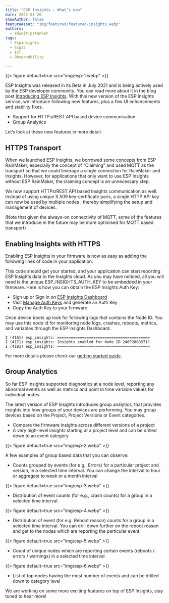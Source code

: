 ```yaml
---
title: "ESP Insights — What’s new"
date: 2022-01-26
showAuthor: false
featureAsset: "img/featured/featured-insights.webp"
authors:
  - adwait-patankar
tags:
  - Espinsights
  - Esp32
  - IoT
  - Observability

---
```

{{< figure
    default=true
    src="img/esp-1.webp"
    >}}

ESP Insights was released in its Beta in July 2021 and is being actively used by the ESP developer community. You can read more about it in the blog post [Introducing ESP Insights](/introducing-esp-insights-7d85a1383d21). With this new version of the ESP Insights service, we introduce following new features, plus a few UI enhancements and stability fixes.

- Support for HTTPs/REST API based device communication
- Group Analytics

Let’s look at these new features in more detail.

## HTTPS Transport

When we launched ESP Insights, we borrowed some concepts from ESP RainMaker, especially the concept of “Claiming” and used MQTT as the transport so that we could leverage a single connection for RainMaker and Insights. However, for applications that only want to use ESP Insights without ESP RainMaker, the claiming concept is an unnecessary step.

We now support HTTPs/REST API based Insights communication as well. Instead of using unique X.509 key-certificate pairs, a single HTTP API key can now be used by multiple nodes , thereby simplifying the setup and management of devices.

(Note that given the always-on connectivity of MQTT, some of the features that we introduce in the future may be more optimised for MQTT based transport)

## Enabling Insights with HTTPS

Enabling ESP Insights in your firmware is now as easy as adding the following lines of code in your application:

This code should get your started, and your application can start reporting ESP Insights data to the Insights cloud. As you may have noticed, all you will need is the unique ESP_INSIGHTS_AUTH_KEY to be embedded in your firmware. Here is how you can obtain the ESP Insights Auth Key:

- Sign up or Sign in on [ESP Insights Dashboard](https://dashboard.insights.espressif.com/)
- Visit [Manage Auth Keys](https://dashboard.insights.espressif.com/home/manage-auth-keys) and generate an Auth Key
- Copy the Auth Key to your firmware

Once device boots up look for following logs that contains the Node ID. You may use this node id for monitoring node logs, crashes, reboots, metrics, and variables through the ESP Insights Dashboard.

```
I (4161) esp_insights: =========================================
I (4171) esp_insights: Insights enabled for Node ID 246F2880371C
I (4181) esp_insights: =========================================
```

For more details please check our [getting started guide](https://github.com/espressif/esp-insights/tree/main/examples).

## Group Analytics

So far ESP Insights supported diagnostics at a node level, reporting any abnormal events as well as metrics and point in time variable values for individual nodes.

The latest version of ESP Insights introduces group analytics, that provides insights into how groups of your devices are performing. You may group devices based on the Project, Project Versions or Event categories.

- Compare the firmware insights across different versions of a project
- A very high-level insights starting at a project level and can be drilled down to an event category

{{< figure
    default=true
    src="img/esp-2.webp"
    >}}

A few examples of group based data that you can observe:

- Counts grouped by events (for e.g., Errors) for a particular project and version, in a selected time interval. You can change the interval to hour or aggregate to week or a month interval

{{< figure
    default=true
    src="img/esp-3.webp"
    >}}

- Distribution of event counts (for e.g., crash counts) for a group in a selected time interval.

{{< figure
    default=true
    src="img/esp-4.webp"
    >}}

- Distribution of event (for e.g. Reboot reason) counts for a group in a selected time interval. You can drill down further on the reboot reason and get to the nodes which are reporting the particular event.

{{< figure
    default=true
    src="img/esp-5.webp"
    >}}

- Count of unique nodes which are reporting certain events (reboots / errors / warnings) in a selected time interval

{{< figure
    default=true
    src="img/esp-6.webp"
    >}}

- List of top nodes having the most number of events and can be drilled down to category level

We are working on some more exciting features on top of ESP Insights, stay tuned to hear more!
